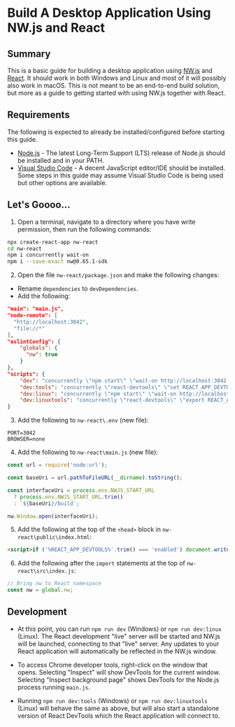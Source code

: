 # Build A Desktop Application Using NW.js and React

## Summary
This is a basic guide for building a desktop application using <a href="https://nwjs.io/">NW.js</a> and <a href="https://reactjs.org/">React</a>.
It should work in both Windows and Linux and most of it will possibly also work in macOS. This is not meant to be an end-to-end build solution, but more
as a guide to getting started with using NW.js together with React.

## Requirements
The following is expected to already be installed/configured before starting this guide.
- <a target="_blank" href="https://nodejs.org/">Node.js</a> - The latest Long-Term Support (LTS) release of Node.js should be installed and in your <span class="code">PATH</span>.
- <a target="_blank" href="https://code.visualstudio.com/">Visual Studio Code</a> - A decent JavaScript editor/IDE should be installed. Some steps in this guide may assume Visual Studio Code is being used but other options are available.

## Let's Goooo...
1. Open a terminal, navigate to a directory where you have write permission, then run the following commands:

```sh
npx create-react-app nw-react
cd nw-react
npm i concurrently wait-on
npm i --save-exact nw@0.65.1-sdk
```

2. Open the file `nw-react/package.json` and make the following changes:
- Rename `dependencies` to `devDependencies`.
- Add the following:
```json
"main": "main.js",
"node-remote": [
  "http://localhost:3042",
  "file://*"
],
"eslintConfig": {
    "globals": {
      "nw": true
    }
},
"scripts": {
    "dev": "concurrently \"npm start\" \"wait-on http://localhost:3042 && set NWJS_START_URL=http://localhost:3042 && nw --enable-logging=stderr .\"",
    "dev:tools": "concurrently \"react-devtools\" \"set REACT_APP_DEVTOOLS=enabled && npm start\" \"wait-on http://localhost:3042 && set NWJS_START_URL=http://localhost:3042 && nw --enable-logging=stderr .\"",
    "dev:linux": "concurrently \"npm start\" \"wait-on http://localhost:3042 && export NWJS_START_URL=http://localhost:3042; nw --enable-logging=stderr --remote-debugging-port=3043 .\"",
    "dev:linuxtools": "concurrently \"react-devtools\" \"export REACT_APP_DEVTOOLS=enabled; npm start\" \"wait-on http://localhost:3042 && export NWJS_START_URL=http://localhost:3042; nw --enable-logging=stderr .\"",
}
```

3. Add the following to `nw-react\.env` (new file):
```
PORT=3042
BROWSER=none
```

4. Add the following to `nw-react\main.js` (new file):
```js
const url = require('node:url');

const baseUri = url.pathToFileURL(__dirname).toString();

const interfaceUri = process.env.NWJS_START_URL
  ? process.env.NWJS_START_URL.trim()
  : `${baseUri}/build`;

nw.Window.open(interfaceUri);
```

5. Add the following at the top of the `<head>` block in `nw-react\public\index.html`:
```html
<script>if ('%REACT_APP_DEVTOOLS%'.trim() === 'enabled') document.write('<script src="http:\/\/localhost:8097"><\/script>')</script>
```

6. Add the following after the `import` statements at the top of `nw-react\src\index.js`:
```js
// Bring nw to React namespace
const nw = global.nw;
```

## Development
- At this point, you can run `npm run dev` (Windows) or `npm run dev:linux` (Linux). The React development "live" server will be started and NW.js will be launched, connecting to that "live" server. Any updates to your React application will automatically be reflected in the NW.js window.

- To access Chrome developer tools, right-click on the window that opens. Selecting "Inspect" will show DevTools for the current window. Selecting "Inspect background page" shows DevTools for the Node.js process running `main.js`.

- Running `npm run dev:tools` (Windows) or `npm run dev:linuxtools` (Linux) will behave the same as above, but will also start a standalone version of React DevTools which the React application will connect to.
